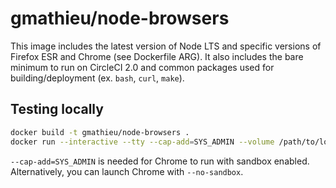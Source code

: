# gmathieu/node-browsers

This image includes the latest version of Node LTS and specific versions of Firefox ESR and Chrome (see Dockerfile ARG).
It also includes the bare minimum to run on CircleCI 2.0 and common packages used for building/deployment (ex. `bash`, `curl`, `make`).

## Testing locally

```sh
docker build -t gmathieu/node-browsers .
docker run --interactive --tty --cap-add=SYS_ADMIN --volume /path/to/local/repo:/destination gmathieu/node-browsers /bin/bash
```

`--cap-add=SYS_ADMIN` is needed for Chrome to run with sandbox enabled.
Alternatively, you can launch Chrome with `--no-sandbox`.

